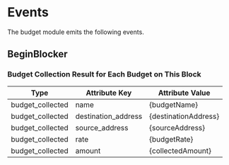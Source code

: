 <!-- order: 5 -->

# Events

The budget module emits the following events.

## BeginBlocker

### Budget Collection Result for Each Budget on This Block

| Type             | Attribute Key       | Attribute Value      |
| ---------------- | ------------------- | -------------------- |
| budget_collected | name                | {budgetName}         |
| budget_collected | destination_address | {destinationAddress} |
| budget_collected | source_address      | {sourceAddress}      |
| budget_collected | rate                | {budgetRate}         |
| budget_collected | amount              | {collectedAmount}    |
